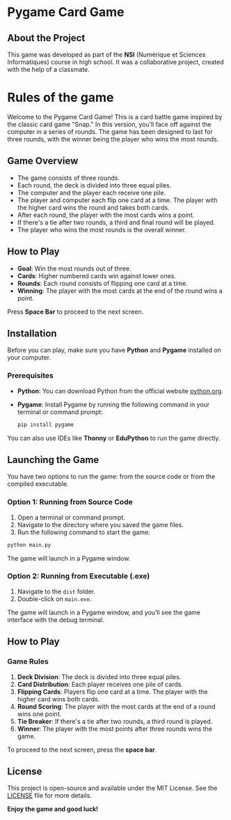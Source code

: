 # Pygame Card Game

## About the Project

This game was developed as part of the **NSI** (Numérique et Sciences Informatiques) course in high school. It was a collaborative project, created with the help of a classmate.

# Rules of the game

Welcome to the Pygame Card Game! This is a card battle game inspired by the classic card game "Snap." In this version, you’ll face off against the computer in a series of rounds. The game has been designed to last for three rounds, with the winner being the player who wins the most rounds.

## Game Overview

- The game consists of three rounds.
- Each round, the deck is divided into three equal piles.
- The computer and the player each receive one pile.
- The player and computer each flip one card at a time. The player with the higher card wins the round and takes both cards.
- After each round, the player with the most cards wins a point.
- If there's a tie after two rounds, a third and final round will be played.
- The player who wins the most rounds is the overall winner.

## How to Play

- **Goal**: Win the most rounds out of three.
- **Cards**: Higher numbered cards win against lower ones.
- **Rounds**: Each round consists of flipping one card at a time.
- **Winning**: The player with the most cards at the end of the round wins a point.

Press **Space Bar** to proceed to the next screen.

## Installation

Before you can play, make sure you have **Python** and **Pygame** installed on your computer.

### Prerequisites

- **Python**: You can download Python from the official website [python.org](https://www.python.org/downloads/).
- **Pygame**: Install Pygame by running the following command in your terminal or command prompt:

  ```bash
  pip install pygame
  ```

You can also use IDEs like **Thonny** or **EduPython** to run the game directly.

## Launching the Game

You have two options to run the game: from the source code or from the compiled executable.

### Option 1: Running from Source Code

1. Open a terminal or command prompt.
2. Navigate to the directory where you saved the game files.
3. Run the following command to start the game:

```bash
python main.py
```

The game will launch in a Pygame window.

### Option 2: Running from Executable (.exe)

1. Navigate to the `dist` folder.
2. Double-click on `main.exe`.

The game will launch in a Pygame window, and you’ll see the game interface with the debug terminal.

## How to Play

### Game Rules

1. **Deck Division**: The deck is divided into three equal piles.
2. **Card Distribution**: Each player receives one pile of cards.
3. **Flipping Cards**: Players flip one card at a time. The player with the higher card wins both cards.
4. **Round Scoring**: The player with the most cards at the end of a round wins one point.
5. **Tie Breaker**: If there's a tie after two rounds, a third round is played.
6. **Winner**: The player with the most points after three rounds wins the game.

To proceed to the next screen, press the **space bar**.

## License

This project is open-source and available under the MIT License. See the [LICENSE](LICENSE) file for more details.

**Enjoy the game and good luck!**
